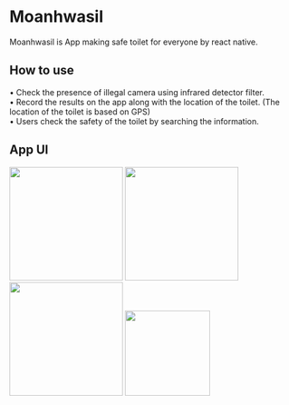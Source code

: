 # Moanhwasil
Moanhwasil is App making safe toilet for everyone by react native.

## How to use 
•	Check the presence of illegal camera using infrared detector filter.<br>
•	Record the results on the app along with the location of the toilet. (The location of the toilet is based on GPS)<br>
•	Users check the safety of the toilet by searching the information.

## App UI
<div>
<img width="200" src="https://user-images.githubusercontent.com/51503570/76427719-00815c00-63f0-11ea-8fb5-04e331c3fc78.png">
<img width="200" src="https://user-images.githubusercontent.com/51503570/76427853-3cb4bc80-63f0-11ea-8fff-3c1e5364169b.png">
<img width="200" src="https://user-images.githubusercontent.com/51503570/76427944-581fc780-63f0-11ea-91ec-1ca803e1d802.png">
<img width="150" src="https://user-images.githubusercontent.com/51503570/76428540-252a0380-63f1-11ea-8ba1-1aa788284a2f.PNG">
</div>
